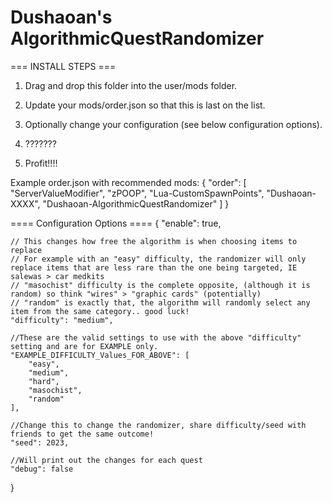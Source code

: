 
# **Dushaoan's AlgorithmicQuestRandomizer**

=== INSTALL STEPS ===

1. Drag and drop this folder into the user/mods folder.
2. Update your mods/order.json so that this is last on the list.
3. Optionally change your configuration (see below configuration options).

4. ???????

5. Profit!!!!

Example order.json with recommended mods:
{
"order": [
"ServerValueModifier",
"zPOOP",
"Lua-CustomSpawnPoints",
"Dushaoan-XXXX",
"Dushaoan-AlgorithmicQuestRandomizer"
]
}



==== Configuration Options ====
{
    "enable": true,
    
    // This changes how free the algorithm is when choosing items to replace
    // For example with an "easy" difficulty, the randomizer will only replace items that are less rare than the one being targeted, IE salewas > car medkits
    // "masochist" difficulty is the complete opposite, (although it is random) so think "wires" > "graphic cards" (potentially)
    // "random" is exactly that, the algorithm will randomly select any item from the same category.. good luck!
    "difficulty": "medium",

    //These are the valid settings to use with the above "difficulty" setting and are for EXAMPLE only.
    "EXAMPLE_DIFFICULTY_Values_FOR_ABOVE": [
        "easy",
        "medium",
        "hard",
        "masochist",
        "random"
    ],

    //Change this to change the randomizer, share difficulty/seed with friends to get the same outcome!
    "seed": 2023,

    //Will print out the changes for each quest
    "debug": false
}